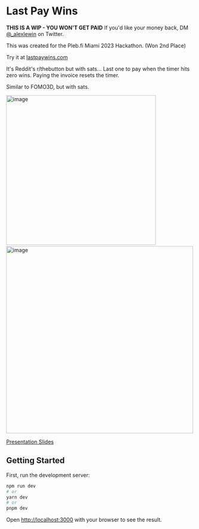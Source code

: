 # Last Pay Wins

**THIS IS A WIP - YOU WON'T GET PAID** If you'd like your money back, DM [@_alexlewin](https://twitter.com/_alexlewin) on Twitter.

This was created for the Pleb.fi Miami 2023 Hackathon. (Won 2nd Place)

Try it at [lastpaywins.com](https://lastpaywins.com)

It's Reddit's r/thebutton but with sats... Last one to pay when the timer hits zero wins. Paying the invoice resets the timer.

Similar to FOMO3D, but with sats.


<img width="400" alt="image" src="https://github.com/alexlwn123/LastPayWins/assets/43247027/6a2a46aa-63aa-4543-b5dd-19d1b9b1f661">
&nbsp;&nbsp;&nbsp;&nbsp;&nbsp;&nbsp;
<img width="500" alt="image" src="https://github.com/alexlwn123/LastPayWins/assets/43247027/7d95f993-3ce4-4621-b325-78b19a553cd0">

[Presentation Slides](https://docs.google.com/presentation/d/1rNPx0gq0AM3POatVUBg6GxFhaPfbwdVd90RbEe_wu4I/edit?usp=sharing)

## Getting Started

First, run the development server:

```bash
npm run dev
# or
yarn dev
# or
pnpm dev
```

Open [http://localhost:3000](http://localhost:3000) with your browser to see the result.

